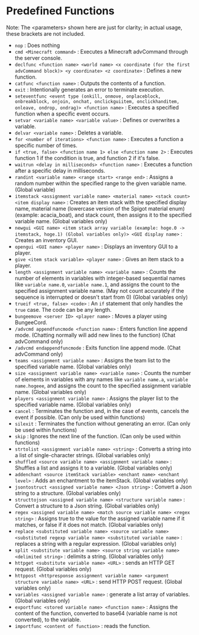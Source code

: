 # Predefined Functions
Note: The \<parameters\> shown here are just for clarity; in actual usage, these brackets are not included.

- `nop` : Does nothing
- `cmd <Minecraft command>` : Executes a Minecraft advCommand through the server console.
- `declfunc <function name> <world name> <x coordinate (for the first advCommand block)> <y coordinate> <z coordinate>` : Defines a new function.
- `catfunc <function name>` : Outputs the contents of a function.
- `exit` : Intentionally generates an error to terminate execution.
- `seteventfunc <event type (onkill, onmove, onplaceblock, onbreakblock, onjoin, onchat, onclickguiitem, onclickhanditem, onleave, ondrop, ondrag)> <function name>` : Executes a specified function when a specific event occurs.
- `setvar <variable name> <variable value>` : Defines or overwrites a variable.
- `delvar <variable name>` : Deletes a variable.
- `for <number of iterations> <function name>` : Executes a function a specific number of times.
- `if <true, false> <function name 1> else <function name 2>` : Executes function 1 if the condition is true, and function 2 if it's false.
- `waitrun <delay in milliseconds> <function name>` : Executes a function after a specific delay in milliseconds.
- `randint <variable name> <range start> <range end>` : Assigns a random number within the specified range to the given variable name. (Global variable)
- `itemstack <assignment variable name> <material name> <stack count> <item display name>` : Creates an item stack with the specified display name, material name (lowercase version of the Spigot material enum) (example: acacia_boat), and stack count, then assigns it to the specified variable name. (Global variables only)
- `newgui <GUI name> <item stack array variable (example: hoge.0 -> itemstack, hoge.1) (Global variables only)> <GUI display name>` : Creates an inventory GUI.
- `opengui <GUI name> <player name>` : Displays an inventory GUI to a player.
- `give <item stack variable> <player name>` : Gives an item stack to a player.
- `length <assignment variable name> <variable name>` : Counts the number of elements in variables with integer-based sequential names like `variable name.0`, `variable name.1`, and assigns the count to the specified assignment variable name. (May not count accurately if the sequence is interrupted or doesn't start from 0) (Global variables only)
- `trueif <true, false> <code>` : An `if` statement that only handles the `true` case. The code can be any length.
- `bungeemove <server ID> <player name>` : Moves a player using BungeeCord.
- `/advcmd appendfuncmode <function name>` : Enters function line append mode. (Chatting normally will add new lines to the function) (Chat advCommand only)
- `/advcmd endappendfuncmode` : Exits function line append mode. (Chat advCommand only)
- `teams <assignment variable name>` : Assigns the team list to the specified variable name. (Global variables only)
- `size <assignment variable name> <variable name>` : Counts the number of elements in variables with any names like `variable name.a`, `variable name.hogeee`, and assigns the count to the specified assignment variable name. (Global variables only)
- `players <assignment variable name>` : Assigns the player list to the specified variable name. (Global variables only)
- `cancel` : Terminates the function and, in the case of events, cancels the event if possible. (Can only be used within functions)
- `silexit` : Terminates the function without generating an error. (Can only be used within functions)
- `skip` : Ignores the next line of the function. (Can only be used within functions)
- `strtolist <assignment variable name> <string>` : Converts a string into a list of single-character strings. (Global variables only)
- `shuffled <source variable name> <assignment variable name>` : Shuffles a list and assigns it to a variable. (Global variables only)
- `addenchant <source itemStack variable> <enchant name> <enchant level>` : Adds an enchantment to the itemStack. (Global variables only)
- `jsontostruct <assigned variable name> <Json string>` : Convert a Json string to a structure. (Global variables only)
- `structtojson <assigned variable name> <structure variable name>` : Convert a structure to a Json string. (Global variables only)
- `regex <assigned variable name> <match source variable name> <regex string>` : Assigns true to the value for the assigned variable name if it matches, or false if it does not match. (Global variables only)
- `replace <substituted variable name> <source variable name> <substituted regexp variable name> <substituted variable name>` : replaces a string with a regular expression. (Global variables only)
- `split <substitute variable name> <source string variable name> <delimited string>` : delimits a string. (Global variables only)
- `httpget <substitute variable name> <URL>` : sends an HTTP GET request. (Global variables only)
- `httppost <httpresponse assignment variable name> <argument structure variable name> <URL>` : send HTTP POST request. (Global variables only)
- `variables <assigned variable name>` : generate a list array of variables. (Global variables only)
- `exportfunc <stored variable name> <function name>` : Assigns the content of the function, converted to base64 (variable name is not converted), to the variable.
- `importfunc <content of function>` : reads the function.